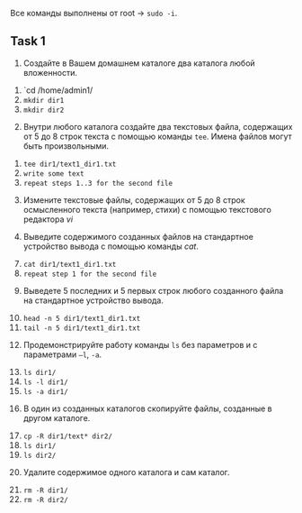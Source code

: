 
Все команды выполнены от root -> `sudo -i`.
## Task 1

1. Создайте в Вашем домашнем каталоге два каталога любой вложенности. 

1) `cd /home/admin1/
2) `mkdir dir1`
3) `mkdir dir2`

2. Внутри любого каталога создайте два текстовых файла, содержащих от 5 до 8 строк текста с помощью команды `tee`. Имена файлов могут быть произвольными.

1) `tee dir1/text1_dir1.txt`
2) `write some text`
4) `repeat steps 1..3 for the second file`

3. Измените текстовые файлы, содержащих от 5 до 8 строк осмысленного текста (например, стихи) с помощью текстового редактора _vi_

6. Выведите содержимого созданных файлов на стандартное устройство вывода с помощью команды _cat_.
7) `cat dir1/text1_dir1.txt`
8) `repeat step 1 for the second file`

9. Выведете 5 последних и 5 первых строк любого созданного файла на стандартное устройство вывода.

10) `head -n 5 dir1/text1_dir1.txt`
11) `tail -n 5 dir1/text1_dir1.txt`

12. Продемонстрируйте работу команды `ls` без параметров и с параметрами `–l`, `-a`.

13) `ls dir1/`
14) `ls -l dir1/`
15) `ls -a dir1/`

16. В один из созданных каталогов скопируйте файлы, созданные в другом каталоге.

17) `cp -R dir1/text* dir2/`
18) `ls dir1/`
19) `ls dir2/`

20. Удалите содержимое одного каталога и сам каталог.

21) `rm -R dir1/`
22) `rm -R dir2/`
